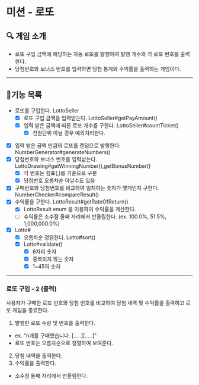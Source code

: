 # 미션 - 로또 

## 🔍 ️게임 소개
* 로또 구입 금액에 해당하는 자동 로또를 발행하여 발행 개수와 각 로또 번호를 출력한다. 
* 당첨번호와 보너스 번호를 입력하면 당첨 통계와 수익률을 출력하는 게임이다.
---
## 🧀기능 목록
- 로또를 구입한다. LottoSeller
  - [x] 로또 구입 금액을 입력받는다. LottoSeller#getPayAmount()
  - [x] 입력 받은 금액에 따른 로또 개수를 구한다. LottoSeller#countTicket()
    - [x] 천원단위 아닐 경우 예외처리한다.
- [x] 입력 받은 금액 만큼의 로또를 랜덤으로 발행한다. NumberGenerator#generateNumbers()
- [x] 당첨번호와 보너스 번호를 입력받는다. LottoDrawing#getWinningNumber(),getBonusNumber()
  - [x] 각 번호는 쉼표(,)를 기준으로 구분
  - [x] 당첨번호 오름차순 아닐수도 있음
- [x] 구매번호와 당첨번호를 비교하여 일치하는 숫자가 몇개인지 구한다. NumberChecker#compareResult()
- [x] 수익률을 구한다. LottoResult#getRateOfReturn()
  - [x] LottoResult enum 을 이용하여 수익률을 계산한다. 
  - [ ] 수익률은 소수점 둘째 자리에서 반올림한다. (ex. 100.0%, 51.5%, 1,000,000.0%)
- [x] Lotto#
  - [x] 오름차순 정렬한다. Lotto#sort()
  - [x] Lotto#validate()
    - [x] 6자리 숫자
    - [x] 중복되지 않는 숫자
    - [x] 1~45의 숫자
---

### 로또 구입 - 2 (출력)
사용자가 구매한 로또 번호와 당첨 번호를 비교하여 당첨 내역 및 수익률을 출력하고 로또 게임을 종료한다.
1. 발행한 로또 수량 및 번호를 출력한다.
- ex. "n개를 구매했습니다. [.....][.....]"
- 로또 번호는 오름차순으로 정렬하여 보여준다.
2. 당첨 내역을 출력한다.
3. 수익률을 출력한다.
- 소수점 둘째 자리에서 반올림한다. 

